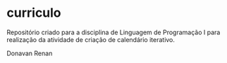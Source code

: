# curriculo
Repositório criado para a disciplina de Linguagem de Programação I para realização da atividade de criação de calendário iterativo.

Donavan Renan 